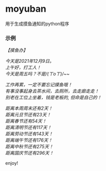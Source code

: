 # moyuban
用于生成摸鱼通知的python程序


### 示例

*【摸鱼办】*

*今天是2021年12月9日。*  
*上午好，打工人！*  
*今天是周五吗？不是/(ㄒoㄒ)/~~*  

*工作再累，一定不要忘记摸鱼哦！*  
*有事没事起身去茶水间，去厕所，去走廊走走！*  
*别老在工位上坐着，钱是老板的, 但命是自己的！*  

*距离本周周末还有2天！*  
*距离元旦节还有23天！*  
*距离春节还有54天！*  
*距离清明节还有117天！*  
*距离劳动节还有143天！*  
*距离端午节还有176天！*  
*距离中秋节还有275天！*  
*距离国庆节还有296天！*  
  
enjoy!
